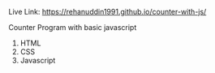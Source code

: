 Live Link: https://rehanuddin1991.github.io/counter-with-js/

Counter Program with basic javascript
1. HTML
2. CSS
3. Javascript
   
